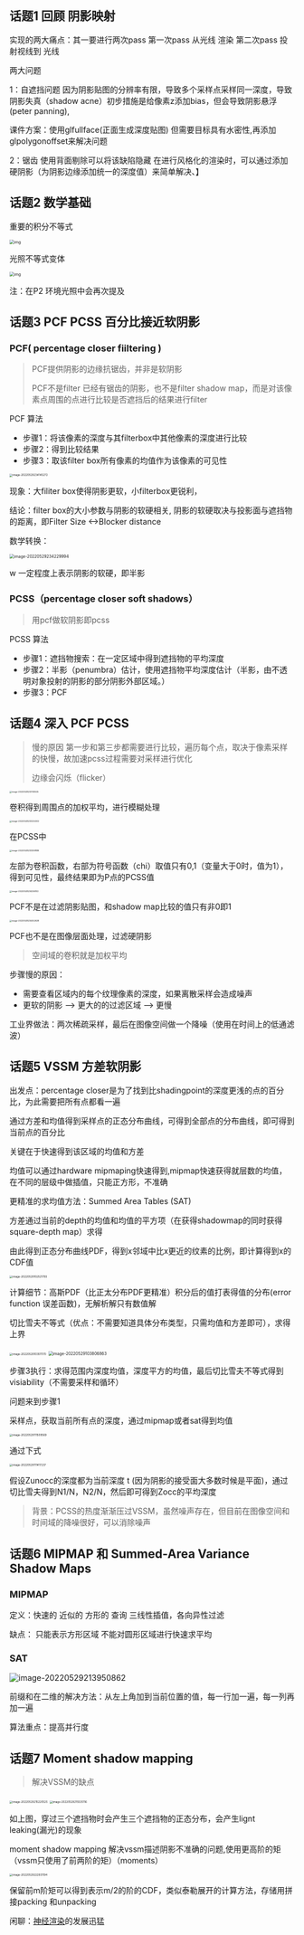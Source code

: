## 话题1 回顾 阴影映射

实现的两大痛点：其一要进行两次pass
第一次pass 从光线 渲染 
第二次pass 投射视线到 光线

两大问题

1：自遮挡问题
因为阴影贴图的分辨率有限，导致多个采样点采样同一深度，导致阴影失真（shadow acne）初步措施是给像素z添加bias，但会导致阴影悬浮(peter panning),

课件方案：使用glfullface(正面生成深度贴图) 但需要目标具有水密性,再添加glpolygonoffset来解决问题

2：锯齿 
使用背面剔除可以将该缺陷隐藏
在进行风格化的渲染时，可以通过添加硬阴影（为阴影边缘添加统一的深度值）来简单解决、】



## 话题2 数学基础

重要的积分不等式

<img src="http://47.100.78.17:3403/i/2022/05/28/6291a0ead2072.png" alt="img" style="zoom:50%;" />

光照不等式变体

<img src="http://47.100.78.17:3403/i/2022/05/28/6291a100bc92f.png" alt="img" style="zoom:50%;" />

注：在P2 环境光照中会再次提及



## 话题3 PCF PCSS 百分比接近软阴影 

### PCF( percentage closer fiiltering ) 

> PCF提供阴影的边缘抗锯齿，并非是软阴影
>
> PCF不是filter 已经有锯齿的阴影，也不是filter shadow map，而是对该像素点周围的点进行比较是否遮挡后的结果进行filter

PCF 算法

- 步骤1：将该像素的深度与其filterbox中其他像素的深度进行比较
- 步骤2：得到比较结果
- 步骤3：取该filter box所有像素的均值作为该像素的可见性

<img src="http://47.100.78.17:3403/i/2022/05/29/6293943a59537.png" alt="image-20220529234145272" style="zoom:33%;" />



现象：大filiter box使得阴影更软，小filterbox更锐利，

结论：filter box的大小参数与阴影的软硬相关, 阴影的软硬取决与投影面与遮挡物的距离，即Filter Size <->Blocker distance

数学转换：

<img src="http://47.100.78.17:3403/i/2022/05/29/62939466e1cc7.png" alt="image-20220529234229994" style="zoom: 50%;" />

w 一定程度上表示阴影的软硬，即半影



### PCSS（percentage closer soft shadows）

> 用pcf做软阴影即pcss

PCSS 算法

- 步骤1：遮挡物搜索：在一定区域中得到遮挡物的平均深度
- 步骤2：半影（penumbra）估计，使用遮挡物平均深度估计（半影，由不透明对象投射的阴影的部分阴影外部区域。）
- 步骤3：PCF



## 话题4  深入 PCF PCSS 

> 慢的原因 第一步和第三步都需要进行比较，遍历每个点，取决于像素采样的快慢，故加速pcss过程需要对采样进行优化
>
> 边缘会闪烁（flicker）

<img src="http://47.100.78.17:3403/i/2022/05/28/629240355c2c4.png" alt="image-20220528233100525" style="zoom: 25%;" />

卷积得到周围点的加权平均，进行模糊处理



<img src="http://47.100.78.17:3403/i/2022/05/28/62924092ebeb8.png" alt="image-20220528233234002" style="zoom:25%;" />



在PCSS中

<img src="http://47.100.78.17:3403/i/2022/05/28/629240aca131a.png" alt="image-20220528233259886" style="zoom: 25%;" />

左部为卷积函数，右部为符号函数（chi）取值只有0,1（变量大于0时，值为1），得到可见性，最终结果即为P点的PCSS值

<img src="http://47.100.78.17:3403/i/2022/05/28/62924300cca2c.png" alt="image-20220528234256102" style="zoom: 25%;" />

PCF不是在过滤阴影贴图，和shadow map比较的值只有非0即1

<img src="http://47.100.78.17:3403/i/2022/05/28/629243755983e.png" alt="image-20220528234452628" style="zoom: 25%;" />

PCF也不是在图像层面处理，过滤硬阴影

> 空间域的卷积就是加权平均

步骤慢的原因：

- 需要查看区域内的每个纹理像素的深度，如果离散采样会造成噪声
- 更软的阴影 --> 更大的的过滤区域 --> 更慢

工业界做法：两次稀疏采样，最后在图像空间做一个降噪（使用在时间上的低通滤波）



## 话题5 VSSM 方差软阴影

出发点：percentage closer是为了找到比shadingpoint的深度更浅的点的百分比，为此需要把所有点都看一遍

通过方差和均值得到采样点的正态分布曲线，可得到全部点的分布曲线，即可得到当前点的百分比

关键在于快速得到该区域的均值和方差

均值可以通过hardware mipmaping快速得到,mipmap快速获得就层数的均值，在不同的层级中做插值，只能正方形，不准确

更精准的求均值方法：Summed Area Tables (SAT)

方差通过当前的depth的均值和均值的平方项（在获得shadowmap的同时获得square-depth map）求得

由此得到正态分布曲线PDF，得到x邻域中比x更近的纹素的比例，即计算得到x的CDF值

<img src="http://47.100.78.17:3403/i/2022/05/29/6292d9924bc7b.png" alt="image-20220529102521793" style="zoom: 33%;" />

计算细节：高斯PDF（比正太分布PDF更精准）积分后的值打表得值的分布(error function 误差函数)，无解析解只有数值解



切比雪夫不等式（优点：不需要知道具体分布类型，只需均值和方差即可），求得上界

<img src="http://47.100.78.17:3403/i/2022/05/29/6292dbdf94a63.png" alt="image-20220529103511170" style="zoom:33%;" />

<img src="http://47.100.78.17:3403/i/2022/05/29/6292dc8f66080.png" alt="image-20220529103806863" style="zoom:50%;" />

步骤3执行：求得范围内深度均值，深度平方的均值，最后切比雪夫不等式得到visiability（不需要采样和循环）

问题来到步骤1

采样点，获取当前所有点的深度，通过mipmap或者sat得到均值

<img src="http://47.100.78.17:3403/i/2022/05/29/6292e53e0574c.png" alt="image-20220529111509569" style="zoom:33%;" />

通过下式

<img src="http://47.100.78.17:3403/i/2022/05/29/6292e509a3438.png" alt="image-20220529111417237" style="zoom:33%;" />

假设Zunocc的深度都为当前深度 t (因为阴影的接受面大多数时候是平面)，通过切比雪夫得到N1/N，N2/N，然后即可得到Zocc的平均深度

> 背景：PCSS的热度渐渐压过VSSM，虽然噪声存在，但目前在图像空间和时间域的降噪很好，可以消除噪声



## 话题6 MIPMAP 和 Summed-Area Variance Shadow Maps

### MIPMAP

定义：快速的 近似的 方形的 查询 三线性插值，各向异性过滤

缺点：
只能表示方形区域
不能对圆形区域进行快速求平均

### SAT

![image-20220529213950862](http://47.100.78.17:3403/i/2022/05/29/629377a7c28b3.png)

前缀和在二维的解决方法：从左上角加到当前位置的值，每一行加一遍，每一列再加一遍

算法重点：提高并行度



## 话题7 Moment shadow mapping 

> 解决VSSM的缺点
>

<img src="http://47.100.78.17:3403/i/2022/05/29/62937a95bef74.png" alt="image-20220529215220525" style="zoom:33%;" />

<img src="http://47.100.78.17:3403/i/2022/05/29/62937b58405c4.png" alt="image-20220529215535116" style="zoom:33%;" />

如上图，穿过三个遮挡物时会产生三个遮挡物的正态分布，会产生lignt leaking(漏光)的现象

moment shadow mapping 解决vssm描述阴影不准确的问题,使用更高阶的矩（vssm只使用了前两阶的矩）（moments）



<img src="http://47.100.78.17:3403/i/2022/05/29/6293834c2dfb4.png" alt="image-20220529222931194" style="zoom:33%;" />

保留前m阶矩可以得到表示m/2的阶的CDF，类似泰勒展开的计算方法，存储用拼接packing 和unpacking



闲聊：[神经渲染](https://zhuanlan.zhihu.com/p/130239269)的发展迅猛

